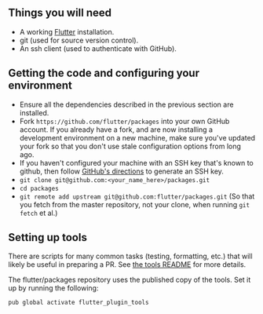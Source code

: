 ## Things you will need

 * A working [Flutter](https://flutter.dev/docs/get-started/install) installation.
 * git (used for source version control).
 * An ssh client (used to authenticate with GitHub).

## Getting the code and configuring your environment

 * Ensure all the dependencies described in the previous section are installed.
 * Fork `https://github.com/flutter/packages` into your own GitHub account. If
   you already have a fork, and are now installing a development environment on
   a new machine, make sure you've updated your fork so that you don't use stale
   configuration options from long ago.
 * If you haven't configured your machine with an SSH key that's known to github, then
   follow [GitHub's directions](https://help.github.com/articles/generating-ssh-keys/)
   to generate an SSH key.
 * `git clone git@github.com:<your_name_here>/packages.git`
 * `cd packages`
 * `git remote add upstream git@github.com:flutter/packages.git` (So that you
   fetch from the master repository, not your clone, when running `git fetch`
   et al.)

## Setting up tools

There are scripts for many common tasks (testing, formatting, etc.) that will likely be useful in preparing a PR.
See [the tools README](https://github.com/flutter/plugins/blob/master/script/tool/README.md) for more details.

The flutter/packages repository uses the published copy of the tools.
Set it up by running the following:
```bash
pub global activate flutter_plugin_tools
```
